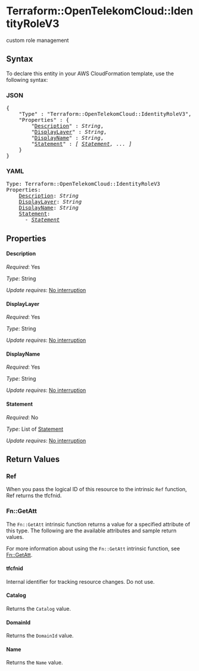 # Terraform::OpenTelekomCloud::IdentityRoleV3

custom role management

## Syntax

To declare this entity in your AWS CloudFormation template, use the following syntax:

### JSON

<pre>
{
    "Type" : "Terraform::OpenTelekomCloud::IdentityRoleV3",
    "Properties" : {
        "<a href="#description" title="Description">Description</a>" : <i>String</i>,
        "<a href="#displaylayer" title="DisplayLayer">DisplayLayer</a>" : <i>String</i>,
        "<a href="#displayname" title="DisplayName">DisplayName</a>" : <i>String</i>,
        "<a href="#statement" title="Statement">Statement</a>" : <i>[ <a href="statement.md">Statement</a>, ... ]</i>
    }
}
</pre>

### YAML

<pre>
Type: Terraform::OpenTelekomCloud::IdentityRoleV3
Properties:
    <a href="#description" title="Description">Description</a>: <i>String</i>
    <a href="#displaylayer" title="DisplayLayer">DisplayLayer</a>: <i>String</i>
    <a href="#displayname" title="DisplayName">DisplayName</a>: <i>String</i>
    <a href="#statement" title="Statement">Statement</a>: <i>
      - <a href="statement.md">Statement</a></i>
</pre>

## Properties

#### Description

_Required_: Yes

_Type_: String

_Update requires_: [No interruption](https://docs.aws.amazon.com/AWSCloudFormation/latest/UserGuide/using-cfn-updating-stacks-update-behaviors.html#update-no-interrupt)

#### DisplayLayer

_Required_: Yes

_Type_: String

_Update requires_: [No interruption](https://docs.aws.amazon.com/AWSCloudFormation/latest/UserGuide/using-cfn-updating-stacks-update-behaviors.html#update-no-interrupt)

#### DisplayName

_Required_: Yes

_Type_: String

_Update requires_: [No interruption](https://docs.aws.amazon.com/AWSCloudFormation/latest/UserGuide/using-cfn-updating-stacks-update-behaviors.html#update-no-interrupt)

#### Statement

_Required_: No

_Type_: List of <a href="statement.md">Statement</a>

_Update requires_: [No interruption](https://docs.aws.amazon.com/AWSCloudFormation/latest/UserGuide/using-cfn-updating-stacks-update-behaviors.html#update-no-interrupt)

## Return Values

### Ref

When you pass the logical ID of this resource to the intrinsic `Ref` function, Ref returns the tfcfnid.

### Fn::GetAtt

The `Fn::GetAtt` intrinsic function returns a value for a specified attribute of this type. The following are the available attributes and sample return values.

For more information about using the `Fn::GetAtt` intrinsic function, see [Fn::GetAtt](https://docs.aws.amazon.com/AWSCloudFormation/latest/UserGuide/intrinsic-function-reference-getatt.html).

#### tfcfnid

Internal identifier for tracking resource changes. Do not use.

#### Catalog

Returns the <code>Catalog</code> value.

#### DomainId

Returns the <code>DomainId</code> value.

#### Name

Returns the <code>Name</code> value.

